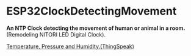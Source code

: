 # ESP32ClockDetectingMovement

**An NTP Clock detecting the movement of human or animal in a room.**(Remodeling NITORI LED Digital Clock).

[Temperature, Pressure and Humidity.(ThingSpeak)](https://thingspeak.com/channels/1361249)
